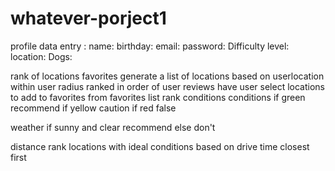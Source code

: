 # whatever-porject1

profile data entry :
name:
birthday:
email:
password:
Difficulty level:
location:
Dogs:


rank of locations
favorites
generate a list of locations based on userlocation 
within user radius 
ranked in order of user reviews
have user select locations to add to favorites 
from favorites list rank conditions 
conditions 
if green recommend
if yellow caution
if red false

weather
if sunny and clear recommend 
else don't 

distance rank locations with ideal conditions based on drive time closest first 

